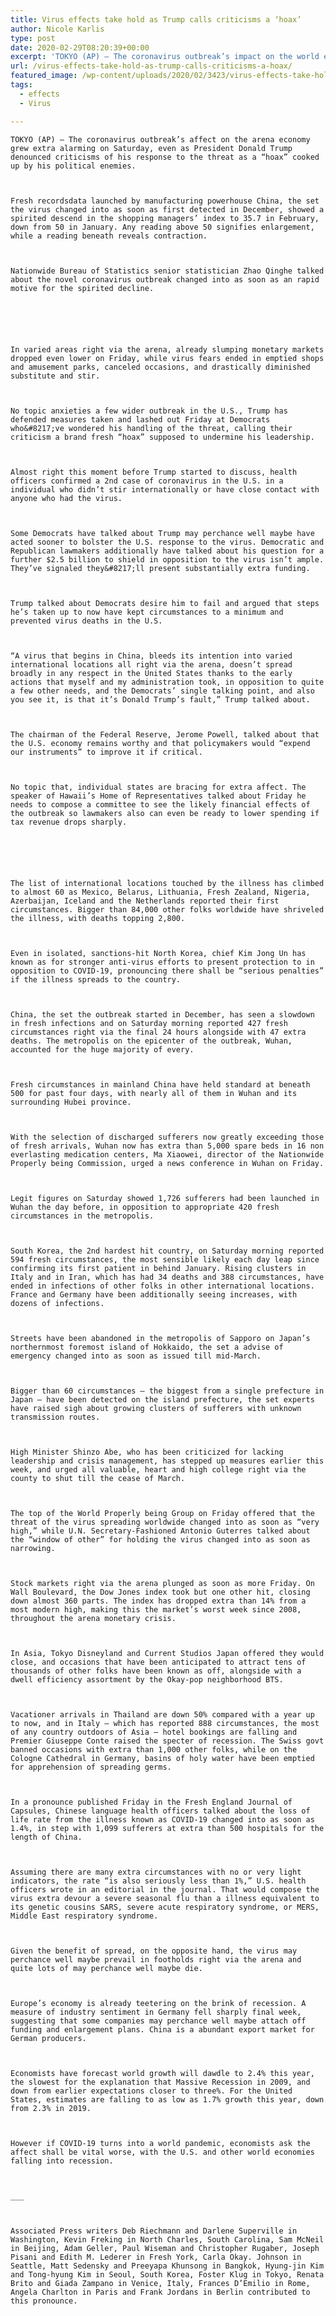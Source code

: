 ```yaml
---
title: Virus effects take hold as Trump calls criticisms a ‘hoax’
author: Nicole Karlis
type: post
date: 2020-02-29T08:20:39+00:00
excerpt: 'TOKYO (AP) — The coronavirus outbreak’s impact on the world economy grew more alarming on Saturday, even as President Donald Trump denounced criticisms of his response to the threat as a “hoax” cooked up by his political enemies. New data released by manufacturing powerhouse China, where the virus was first detected in December, showed a&hellip;'
url: /virus-effects-take-hold-as-trump-calls-criticisms-a-hoax/
featured_image: /wp-content/uploads/2020/02/3423/virus-effects-take-hold-as-trump-calls-criticisms-a-hoax.jpg
tags:
  - effects
  - Virus

---
```

  
    TOKYO (AP) — The coronavirus outbreak’s affect on the arena economy grew extra alarming on Saturday, even as President Donald Trump denounced criticisms of his response to the threat as a “hoax” cooked up by his political enemies.
  
  
  
    Fresh recordsdata launched by manufacturing powerhouse China, the set the virus changed into as soon as first detected in December, showed a spirited descend in the shopping managers’ index to 35.7 in February, down from 50 in January. Any reading above 50 signifies enlargement, while a reading beneath reveals contraction.
  
  
  
    Nationwide Bureau of Statistics senior statistician Zhao Qinghe talked about the novel coronavirus outbreak changed into as soon as an rapid motive for the spirited decline.
  
  
  
  
  
  
    In varied areas right via the arena, already slumping monetary markets dropped even lower on Friday, while virus fears ended in emptied shops and amusement parks, canceled occasions, and drastically diminished substitute and stir.
  
  
  
    No topic anxieties a few wider outbreak in the U.S., Trump has defended measures taken and lashed out Friday at Democrats who&#8217;ve wondered his handling of the threat, calling their criticism a brand fresh “hoax” supposed to undermine his leadership.
  
  
  
    Almost right this moment before Trump started to discuss, health officers confirmed a 2nd case of coronavirus in the U.S. in a individual who didn’t stir internationally or have close contact with anyone who had the virus.
  
  
  
    Some Democrats have talked about Trump may perchance well maybe have acted sooner to bolster the U.S. response to the virus. Democratic and Republican lawmakers additionally have talked about his question for a further $2.5 billion to shield in opposition to the virus isn’t ample. They’ve signaled they&#8217;ll present substantially extra funding.
  
  
  
    Trump talked about Democrats desire him to fail and argued that steps he’s taken up to now have kept circumstances to a minimum and prevented virus deaths in the U.S.
  
  
  
    “A virus that begins in China, bleeds its intention into varied international locations all right via the arena, doesn’t spread broadly in any respect in the United States thanks to the early actions that myself and my administration took, in opposition to quite a few other needs, and the Democrats’ single talking point, and also you see it, is that it’s Donald Trump’s fault,” Trump talked about.
  
  
  
    The chairman of the Federal Reserve, Jerome Powell, talked about that the U.S. economy remains worthy and that policymakers would “expend our instruments” to improve it if critical.
  
  
  
    No topic that, individual states are bracing for extra affect. The speaker of Hawaii’s Home of Representatives talked about Friday he needs to compose a committee to see the likely financial effects of the outbreak so lawmakers also can even be ready to lower spending if tax revenue drops sharply.
  
  
  
  
  
  
    The list of international locations touched by the illness has climbed to almost 60 as Mexico, Belarus, Lithuania, Fresh Zealand, Nigeria, Azerbaijan, Iceland and the Netherlands reported their first circumstances. Bigger than 84,000 other folks worldwide have shriveled the illness, with deaths topping 2,800.
  
  
  
    Even in isolated, sanctions-hit North Korea, chief Kim Jong Un has known as for stronger anti-virus efforts to present protection to in opposition to COVID-19, pronouncing there shall be “serious penalties” if the illness spreads to the country.
  
  
  
    China, the set the outbreak started in December, has seen a slowdown in fresh infections and on Saturday morning reported 427 fresh circumstances right via the final 24 hours alongside with 47 extra deaths. The metropolis on the epicenter of the outbreak, Wuhan, accounted for the huge majority of every.
  
  
  
    Fresh circumstances in mainland China have held standard at beneath 500 for past four days, with nearly all of them in Wuhan and its surrounding Hubei province.
  
  
  
    With the selection of discharged sufferers now greatly exceeding those of fresh arrivals, Wuhan now has extra than 5,000 spare beds in 16 non everlasting medication centers, Ma Xiaowei, director of the Nationwide Properly being Commission, urged a news conference in Wuhan on Friday.
  
  
  
    Legit figures on Saturday showed 1,726 sufferers had been launched in Wuhan the day before, in opposition to appropriate 420 fresh circumstances in the metropolis.
  
  
  
    South Korea, the 2nd hardest hit country, on Saturday morning reported 594 fresh circumstances, the most sensible likely each day leap since confirming its first patient in behind January. Rising clusters in Italy and in Iran, which has had 34 deaths and 388 circumstances, have ended in infections of other folks in other international locations. France and Germany have been additionally seeing increases, with dozens of infections.
  
  
  
    Streets have been abandoned in the metropolis of Sapporo on Japan’s northernmost foremost island of Hokkaido, the set a advise of emergency changed into as soon as issued till mid-March.
  
  
  
    Bigger than 60 circumstances — the biggest from a single prefecture in Japan — have been detected on the island prefecture, the set experts have raised sigh about growing clusters of sufferers with unknown transmission routes.
  
  
  
    High Minister Shinzo Abe, who has been criticized for lacking leadership and crisis management, has stepped up measures earlier this week, and urged all valuable, heart and high college right via the county to shut till the cease of March.
  
  
  
    The top of the World Properly being Group on Friday offered that the threat of the virus spreading worldwide changed into as soon as “very high,” while U.N. Secretary-Fashioned Antonio Guterres talked about the “window of other” for holding the virus changed into as soon as narrowing.
  
  
  
    Stock markets right via the arena plunged as soon as more Friday. On Wall Boulevard, the Dow Jones index took but one other hit, closing down almost 360 parts. The index has dropped extra than 14% from a most modern high, making this the market’s worst week since 2008, throughout the arena monetary crisis.
  
  
  
    In Asia, Tokyo Disneyland and Current Studios Japan offered they would close, and occasions that have been anticipated to attract tens of thousands of other folks have been known as off, alongside with a dwell efficiency assortment by the Okay-pop neighborhood BTS.
  
  
  
    Vacationer arrivals in Thailand are down 50% compared with a year up to now, and in Italy — which has reported 888 circumstances, the most of any country outdoors of Asia — hotel bookings are falling and Premier Giuseppe Conte raised the specter of recession. The Swiss govt banned occasions with extra than 1,000 other folks, while on the Cologne Cathedral in Germany, basins of holy water have been emptied for apprehension of spreading germs.
  
  
  
    In a pronounce published Friday in the Fresh England Journal of Capsules, Chinese language health officers talked about the loss of life rate from the illness known as COVID-19 changed into as soon as 1.4%, in step with 1,099 sufferers at extra than 500 hospitals for the length of China.
  
  
  
    Assuming there are many extra circumstances with no or very light indicators, the rate “is also seriously less than 1%,” U.S. health officers wrote in an editorial in the journal. That would compose the virus extra devour a severe seasonal flu than a illness equivalent to its genetic cousins SARS, severe acute respiratory syndrome, or MERS, Middle East respiratory syndrome.
  
  
  
    Given the benefit of spread, on the opposite hand, the virus may perchance well maybe prevail in footholds right via the arena and quite lots of may perchance well maybe die.
  
  
  
    Europe’s economy is already teetering on the brink of recession. A measure of industry sentiment in Germany fell sharply final week, suggesting that some companies may perchance well maybe attach off funding and enlargement plans. China is a abundant export market for German producers.
  
  
  
    Economists have forecast world growth will dawdle to 2.4% this year, the slowest for the explanation that Massive Recession in 2009, and down from earlier expectations closer to three%. For the United States, estimates are falling to as low as 1.7% growth this year, down from 2.3% in 2019.
  
  
  
    However if COVID-19 turns into a world pandemic, economists ask the affect shall be vital worse, with the U.S. and other world economies falling into recession.
  
  
  
    ___
  
  
  
    Associated Press writers Deb Riechmann and Darlene Superville in Washington, Kevin Freking in North Charles, South Carolina, Sam McNeil in Beijing, Adam Geller, Paul Wiseman and Christopher Rugaber, Joseph Pisani and Edith M. Lederer in Fresh York, Carla Okay. Johnson in Seattle, Matt Sedensky and Preeyapa Khunsong in Bangkok, Hyung-jin Kim and Tong-hyung Kim in Seoul, South Korea, Foster Klug in Tokyo, Renata Brito and Giada Zampano in Venice, Italy, Frances D’Emilio in Rome, Angela Charlton in Paris and Frank Jordans in Berlin contributed to this pronounce.
  
